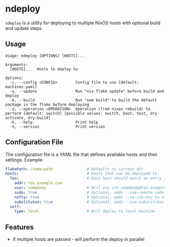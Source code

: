 # ndeploy

`ndeploy` is a utility for deploying to multiple NixOS hosts with optional build and update steps.

## Usage

```
Usage: ndeploy [OPTIONS] [HOSTS]...

Arguments:
  [HOSTS]...  Hosts to deploy to

Options:
  -c, --config <CONFIG>        Config file to use [default: machines.yaml]
  -u, --update                 Run "nix flake update" before build and deploy
  -b, --build                  Run "nom build" to build the default package in the flake before deploying
  -o, --operation <OPERATION>  Operation (from nixos-rebuild) to perform [default: switch] [possible values: switch, boot, test, dry-activate, dry-build]
  -h, --help                   Print help
  -V, --version                Print version
```

## Configuration File

The configuration file is a YAML file that defines available hosts and their settings. Example:

```yaml
flakePath: /some/path               # Defaults to current dir
hosts:                              # Hosts that can be deployed to
  foo:                              # Each host should match an entry in nixosConfigurations
    addr: foo.example.com
    user: somebody                  # Will use ssh somebody@foo.example.com
    sudo: true                      # Optional, adds --use-remote-sudo to nixos-rebuild (default: true if user != root)
    noTty: true                     # Optional, adds --no-ssh-tty to nixos-rebuild (default: true)
    substitutes: true               # Optional, adds --use-substitutes to nixos-rebuild (default: true)
  self:                             
    type: local                     # Will deploy to local machine
```

## Features

- If multiple hosts are passed - will perform the deploy in parallel
